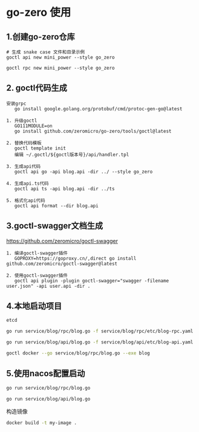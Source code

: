 # go-zero 使用

## 1.创建go-zero仓库

```
# 生成 snake case 文件和目录示例
goctl api new mini_power --style go_zero

goctl rpc new mini_power --style go_zero
```

## 2. goctl代码生成

```
安装grpc
   go install google.golang.org/protobuf/cmd/protoc-gen-go@latest

1. 升级goctl
   GO111MODULE=on 
   go install github.com/zeromicro/go-zero/tools/goctl@latest

2. 替换代码模板
   goctl template init
   编辑 ~/.goctl/${goctl版本号}/api/handler.tpl

3. 生成api代码
   goctl api go -api blog.api -dir ../ --style go_zero

4. 生成api.ts代码
   goctl api ts -api blog.api -dir ../ts
   
5. 格式化api代码
   goctl api format --dir blog.api
```

## 3.goctl-swagger文档生成

https://github.com/zeromicro/goctl-swagger

```
1. 编译goctl-swagger插件
   GOPROXY=https://goproxy.cn/,direct go install github.com/zeromicro/goctl-swagger@latest

2. 使用goctl-swagger插件
   goctl api plugin -plugin goctl-swagger="swagger -filename user.json" -api user.api -dir .
```

## 4.本地启动项目

```sh
etcd
```

```sh
go run service/blog/rpc/blog.go -f service/blog/rpc/etc/blog-rpc.yaml
```

```sh
go run service/blog/api/blog.go -f service/blog/api/etc/blog-api.yaml
```

```sh
goctl docker --go service/blog/rpc/blog.go --exe blog
```

## 5.使用nacos配置启动

```sh
go run service/blog/rpc/blog.go
```

```sh
go run service/blog/api/blog.go
```
 
构造镜像
```sh
docker build -t my-image .
```

